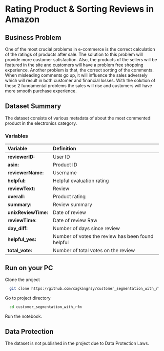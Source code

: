
# Rating Product & Sorting Reviews in Amazon
## Business Problem
One of the most crucial problems in e-commerce is the correct calculation of the ratings of products after sale. The solution to this problem will provide more customer satisfaction. Also, the products of the sellers will be featured in the site and customers will have a problem free shopping experience. Another problem is that, the correct sorting of the comments. When misleading comments go up, it will influence the sales adversely which will result in both customer and financial losses. With the solution of these 2 fundamental problems the sales will rise and customers will have more smooth purchase experience.


## Dataset Summary

The dataset consists of various metadata of about the most commented product in the electronics category.


### Variables

| **Variable** | **Definition** | 
| :-------- | :------- | 
| **reviewerID:** | User ID | 
| **asin:** | Product ID |  
| **reviewerName:** | Username | 
| **helpful:** | Helpful evaluation rating |  
| **reviewText:** | Review |  
| **overall:** | Product rating |  
| **summary:** | Review summary |  
| **unixReviewTime:** | Date of review |  
| **reviewTime:** | Date of review Raw |  
| **day_diff:** | Number of days since review |  
| **helpful_yes:** | Number of votes the review has been found helpful |  
| **total_vote:** | Number of total votes on the review |

## Run on your PC

Clone the project

```bash
  git clone https://github.com/cagkangrsy/customer_segmentation_with_rfm
```

Go to project directory

```bash
  cd customer_segmentation_with_rfm
```

Run the notebook.

## Data Protection

The dataset is not published in the project due to Data Protection Laws.


  
